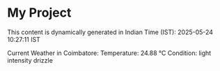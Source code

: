 # My Project

This content is dynamically generated in Indian Time (IST): 2025-05-24 10:27:11 IST


Current Weather in Coimbatore:
Temperature: 24.88 °C
Condition: light intensity drizzle
